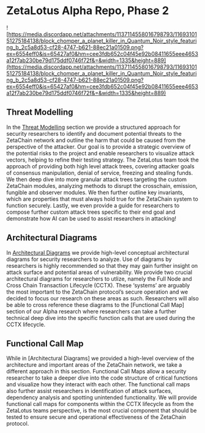 # ZetaLotus Alpha Repo, Phase 2

![https://media.discordapp.net/attachments/1137114558016798793/1169310151275184138/block_chomper_a_planet_killer_in_Quantum_Noir_style_featuring_b_2c5a8d53-cf28-4747-b621-88ec21a01509.png?ex=6554eff0&is=65427af0&hm=cee3fdb652c04f45e92b08411655eee4653a12f7ab230be79d175ddf0746f72f&=&width=1335&height=889](https://media.discordapp.net/attachments/1137114558016798793/1169310151275184138/block_chomper_a_planet_killer_in_Quantum_Noir_style_featuring_b_2c5a8d53-cf28-4747-b621-88ec21a01509.png?ex=6554eff0&is=65427af0&hm=cee3fdb652c04f45e92b08411655eee4653a12f7ab230be79d175ddf0746f72f&=&width=1335&height=889)

## Threat Modelling

In the [Threat Modelling](https://github.com/BlockChomper/threats-zetachain/tree/main/BlockChomper-0xladboy-reentrant/Threat%20Modelling) section we provide a structured approach for security researchers to identify and document potential threats to the ZetaChain network and outline the harm that could be caused from the perspective of the attacker.  Our goal is to provide a strategic overview of the potential risks to the project and enable researchers to visualize attack vectors, helping to refine their testing strategy. The ZetaLotus team took the approach of providing both high level attack trees, covering attacker goals of consensus manipulation, denial of service, freezing and stealing funds. We then deep dive into more granular attack trees targeting the custom ZetaChain modules, analyzing methods to disrupt the crosschain, emission, fungible and observer modules. We then further outline key invariants, which are properties that must always hold true for the ZetaChain system to function securely. Lastly, we even provide a guide for researchers to compose further custom attack trees specific to their end goal and demonstrate how AI can be used to assist researchers in attacking!

## Architectural Diagrams

In [Architectural Diagrams](https://github.com/BlockChomper/threats-zetachain/blob/44ff55cc9c93da00b538c2b6724048c8e57c5160/BlockChomper-0xladboy-reentrant/Architectural%20Diagrams/Architecture%20Diagrams%2016c61c6551b84f2b8fd0e166b855dcfb.md) we provide high-level conceptual architectural diagrams for security researchers to analyze. Use of diagrams by researchers is highly recommended so that they may gain further insight on attack surface and potential areas of vulnerability. We provide two crucial architectural diagrams for researchers to utlize, namely the Full Node and Cross Chain Transaction Lifecycle (CCTX). These ‘systems’ are arguably the most important to the ZetaChain protocol’s secure operation and we decided to focus our research on these areas as such. Researchers will also be able to cross reference these diagrams to the [Functional Call Map] section of our Alpha research where researchers can take a further technical deep dive into the specific function calls that are used during the CCTX lifecycle.

## Functional Call Map

While in [Architectural Diagrams] we provided a high-level overview of the architecture and important areas of the ZetaChain network, we take a different approach in this section. Functional Call Maps allow a security researcher to take a deeper dive into the code structure of critical functions and visualize how they interact with each other. The functional call maps also further assist researchers in identification of attack surfaces, dependency analysis and spotting unintended functionality. We will provide functional call maps for components within the CCTX lifecycle as from the ZetaLotus teams perspective, is the most crucial component that should be tested to ensure secure and operational effectiveness of the ZetaChain protocol.
